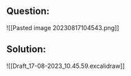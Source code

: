 ## Question:
![[Pasted image 20230817104543.png]]

## Solution:
![[Draft_17-08-2023_10.45.59.excalidraw]]
